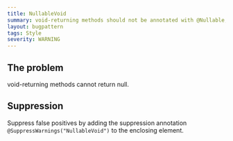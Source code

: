 ```yaml
---
title: NullableVoid
summary: void-returning methods should not be annotated with @Nullable, since they cannot return null
layout: bugpattern
tags: Style
severity: WARNING
---
```


<!--
*** AUTO-GENERATED, DO NOT MODIFY ***
To make changes, edit the @BugPattern annotation or the explanation in docs/bugpattern.
-->

## The problem
void-returning methods cannot return null.

## Suppression
Suppress false positives by adding the suppression annotation `@SuppressWarnings("NullableVoid")` to the enclosing element.
